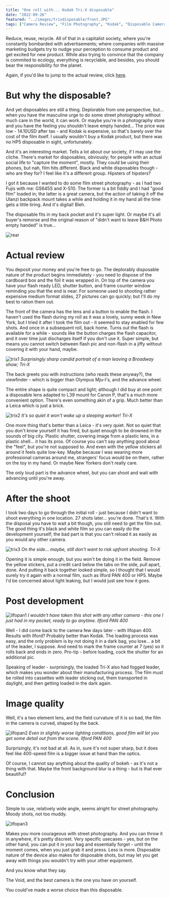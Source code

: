 ```yaml
---
title: "One roll with... Kodak Tri-X disposable"
date: "2022-09-26"
featured: "../images/trixdisposable/front.JPG"
tags: ["Camera Review", "Film Photography", "Kodak", "Disposable Camera", "Street Photography"]
---
```


Reduce, reuse, recycle. All of that in a capitalist society, where you're constantly bombarded with advertisements; where companies with massive marketing budgets try to nudge your perception to consume product and get excited for new product. While also trying to convince that the company is commited to ecology, everything is recyclable, and besides, you should bear the responsibility for the planet.

Again, if you'd like to jump to the actual review, click [here](#actual-review). 

# But why the disposable?

And yet disposables are still a thing. Deplorable from one perspective, but... when you have the masculine urge to do some street photography without much care in the world, it can work. Or maybe you're in a photography store and you have the feeling you shouldn't leave empty handed... The price was low - 14.10USD after tax - and Kodak is expensive, so that's barely over the cost of the film itself. I usually wouldn't buy a Kodak product, but there was no HP5 disposable in sight, unfortunately.

And it's an interesting market. Tells a lot about our society, if I may use the cliche. There's market for disposables, obviously; for people with an actual social life to "capture the moment", mostly. They could be using their phones, but nah, film hits different. Black and white disposables though - who are they for? I feel like it's a different group. Hipsters of hipsters?

I got it because I wanted to do some film street photography - as I had two Fujis with me: GS645S and X-S10. The former is a bit fiddly and I had "good film" loaded in; the latter is a great camera, but the action of taking it off the Ulanzi backpack mount takes a while and holding it in my hand all the time gets a little tiring. And it's digital! Bleh.

The disposable fits in my back pocket and it's super light. Or maybe it's all buyer's remorse and the original reason of "didn't want to leave B&H Photo empty handed" is true...

![rear](../images/trixdisposable/back.jpg)

# Actual review

You deposit your money and you're free to go. The deplorably disposable nature of the product begins immediately - you need to dispose of the cardboard box and the foil it was wrapped in. On top of the camera you have your flash ready LED, shutter button, and frame counter window reminding you that the end is near. For someone used to shooting rather expensive medium format slides, 27 pictures can go quickly; but I'll do my best to ration them out.

The front of the camera has the lens and a button to enable the flash. I haven't used the flash during my roll as it was a lovely, sunny week in New York, but I tried it after I took the film out - it seemed to stay enabled for few shots. And once in a subsequent roll, back home. Turns out the flash is available for a while - sounds like the button charges the flash capacitor, and it over time just discharges itself if you don't use it. Super simple, but means you cannot switch between flash pic and non-flash in a jiffy without covering it with your hand, maybe.

![trix1](../images/trixdisposable/broadway-trix.jpg)
_Surprisingly sharp candid portrait of a man leaving a Broadway show; Tri-X_

The back greets you with instructions (who reads these anyway?), the viewfinder - which is bigger than Olympus Mju-I's, and the advance wheel. 

The entire shape is quite compact and light; although I did buy at one point a disposable lens adapted to L39 mount for Canon P, that's a much more convenient option. There's even something akin of a grip. Much better than a Leica which is just a brick.

![trix2](../images/trixdisposable/sleepyhead-trix.jpg)
_It's so quiet it won't wake up a sleeping worker! Tri-X_


One more thing that's better than a Leica - it's very quiet. Not so quiet that you don't know yourself it has fired, but quiet enough to be drowned in the sounds of big city. Plastic shutter, covering image from a plastic lens, in a plastic shell... it has its pros. Of course you can't say anything good about the "feel", but you're not supposed to. And even with the yellow stickers all around it feels quite low-key. Maybe because I was wearing more professional cameras around me, strangers' focus would be on them, rather on the toy in my hand. Or maybe New Yorkers don't really care.

The only loud part is the advance wheel, but you can shoot and wait with advancing until you're away.

# After the shoot

I took two days to go through the initial roll - just because I didn't want to shoot everything in one location. 27 shots later... you're done. That's it. With the disposal you have to wait a bit though, you still need to get the film out. The good thing it's black and white film so you can easily do the development yourself; the bad part is that you can't reload it as easily as you would any other camera. 

![trix3](../images/trixdisposable/kids-trix.jpg)
_On the side... maybe, still don't want to risk upfront shooting. Tri-X_

Opening it is simple enough, but you won't be doing it in the field. Remove the yellow stickers, put a credit card below the tabs on the side, pull apart, done. And putting it back together looked simple, so I thought that I would surely try it again with a normal film, such as Ilford PAN 400 or HP5. Maybe I'd be concerned about light leaking, but I would just see how it goes.

# Post development

![ilfopan1](../images/trixdisposable/windowguy-ilfopan.jpg)
_I wouldn't have taken this shot with any other camera - this one I just had in my pocket, ready to go anytime. Ilford PAN 400_

Well - I did come back to the camera few days later - with Ilfopan 400. Results with Ilford? Probably better than Kodak. The loading process was easy, and the only problem is by not doing it in a dark bag, you lose... a bit of the leader, I suppose. And need to mark the frame counter at 7 (yes) so it rolls back and ends in zero. Pro-tip - before loading, cock the shutter for an additional pic.

Speaking of leader - surprisingly, the loaded Tri-X also had fogged leader, which makes you wonder about their manufacturing process. The film must be rolled into cassettes with leader sticking out, them transported in daylight, and then getting loaded in the dark again.

# Image quality

Well, it's a two element lens, and the field curvature of it is so bad, the film in the camera is curved, shaped by the back.

![ilfopan2](../images/trixdisposable/sittin-ilfopan.jpg)
_Even in slightly worse lighting conditions, good film will let you get some detail out from the scene. Ilford PAN 400_

Surprisingly, it's not bad at all. As in, sure it's not super sharp, but it does feel like 400-speed film is a bigger issue at hand than the optics.

Of course, I cannot say anything about the quality of bokeh - as it's not a thing with that. Maybe the front background blur is a thing - but is that ever beautiful?

# Conclusion

Simple to use, relatively wide angle, seems alright for street photography. Moody shots, not too muddy.

![ilfopan3](../images/trixdisposable/dog-ilfopan.jpg)

Makes you more courageous with street photography. And you can throw it in anywhere, it's pretty discreet. Very specific usecases - yes, but on the other hand, you can put it in your bag and essentially forget - until the moment comes, when you just grab it and press. Less is more. Disposable nature of the device also makes for disposable shots, but may let you get away with things you wouldn't try with your other equipment.  

And you know what they say.

The Void, and the best camera is the one you have on yourself.

You could've made a worse choice than this disposable.
